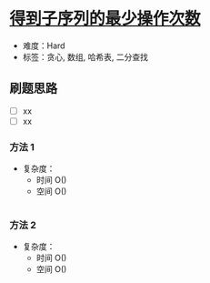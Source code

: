 # [得到子序列的最少操作次数](https://leetcode-cn.com/problems/minimum-operations-to-make-a-subsequence/)

- 难度：Hard
- 标签：贪心, 数组, 哈希表, 二分查找

## 刷题思路

- [ ] xx
- [ ] xx

### 方法 1

- 复杂度：
    - 时间 O()
    - 空间 O()

``` js

```

### 方法 2

- 复杂度：
    - 时间 O()
    - 空间 O()

``` js

```
